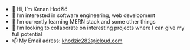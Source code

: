- 👋 Hi, I’m Kenan Hodžić
- 👀 I’m interested in software engineering, web development 
- 🌱 I’m currently learning MERN stack and some other things
- 💞️ I’m looking to collaborate on interesting projects where I can give my full potential
- 📫 My Email adress: khodzic282@icloud.com

<!---
Kenciii/Kenciii is a ✨ special ✨ repository because its `README.md` (this file) appears on your GitHub profile.
You can click the Preview link to take a look at your changes.
--->
